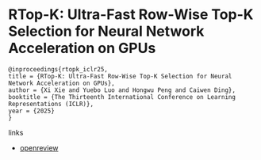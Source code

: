 # RTop-K: Ultra-Fast Row-Wise Top-K Selection for Neural Network Acceleration on GPUs

```
@inproceedings{rtopk_iclr25,
title = {RTop-K: Ultra-Fast Row-Wise Top-K Selection for Neural Network Acceleration on GPUs},
author = {Xi Xie and Yuebo Luo and Hongwu Peng and Caiwen Ding},
booktitle = {The Thirteenth International Conference on Learning Representations (ICLR)},
year = {2025}
}
```

links
- [openreview](https://openreview.net/forum?id=PHg4rAXFVH)
